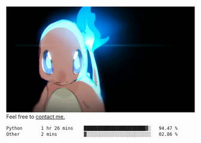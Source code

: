 [gif]: https://raw.githubusercontent.com/uysalserkan/uysalserkan/master/charmander-2.gif

![gif]
Feel free to [contact me.](mailto:uysalserkan08@gmail.com)
<!--
<div align="center">
<p>Profile Visitor Counter</p>
<img src="https://profile-counter.glitch.me/uysalserkan/count.svg" alt="hit counter" align="center">
</div>
-->
<!--START_SECTION:waka-->

```text
Python       1 hr 26 mins    ███████████████████████▓░   94.47 %
Other        2 mins          ▓░░░░░░░░░░░░░░░░░░░░░░░░   02.86 %
```

<!--END_SECTION:waka-->

